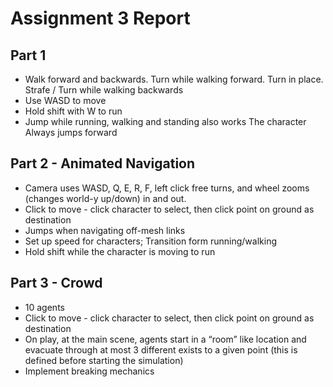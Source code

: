# Assignment 3 Report
## Part 1

- Walk forward and backwards. Turn while walking forward. Turn in place. Strafe / Turn while walking backwards
- Use WASD to move 
- Hold shift with W to run
- Jump while running, walking and standing also works The character Always jumps forward

## Part 2 - Animated Navigation

- Camera uses WASD, Q, E, R, F, left click free turns, and wheel zooms (changes world-y up/down) in and out.
- Click to move - click character to select, then click point on ground as destination
- Jumps when navigating off-mesh links
- Set up speed for characters; Transition form running/walking
- Hold shift while the character is moving to run


## Part 3 - Crowd

- 10 agents
- Click to move - click character to select, then click point on ground as destination
- On play, at the main scene, agents start in a “room” like location and evacuate through at most 3 different exists to a given point (this is defined before starting the simulation)
- Implement breaking mechanics
